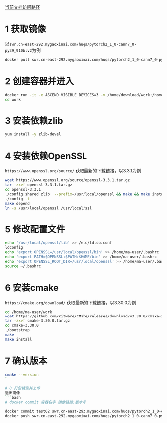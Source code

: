 [当前文档访问路径](https://ai-fae.readthedocs.io/zh-cn/latest/cmake安装指南.html)

# 1 获取镜像  
以`swr.cn-east-292.mygaoxinai.com/huqs/pytorch2_1_0-cann7_0-py39_910b:v2`为例  
```bash
docker pull swr.cn-east-292.mygaoxinai.com/huqs/pytorch2_1_0-cann7_0-py39_910b:v2
```  

# 2 创建容器并进入  
```bash
docker run -it -e ASCEND_VISIBLE_DEVICES=3 -v /home/download/work:/home/ma-user/work/ --name test02 swr.cn-east-292.mygaoxinai.com/huqs/pytorch2_1_0-cann7_0-py39_910b:v2  
cd work
```  

# 3 安装依赖zlib  
```bash
yum install -y zlib-devel
```

# 4 安装依赖OpenSSL  
`https://www.openssl.org/source/` 获取最新的下载链接，以3.3.1为例  

```bash
wget https://www.openssl.org/source/openssl-3.3.1.tar.gz  
tar -zxvf openssl-3.3.1.tar.gz  
cd openssl-3.3.1 
./config shared zlib  --prefix=/usr/local/openssl && make && make install  
./config -t  
make depend  
ln -s /usr/local/openssl /usr/local/ssl
```  

# 5 修改配置文件  
```bash
echo '/usr/local/openssl/lib' >> /etc/ld.so.conf
ldconfig  
echo 'export OPENSSL=/usr/local/openssl/bin' >> /home/ma-user/.bashrc
echo 'export PATH=$OPENSSL:$PATH:$HOME/bin' >> /home/ma-user/.bashrc
echo 'export OPENSSL_ROOT_DIR=/usr/local/openssl' >> /home/ma-user/.bashrc
source ~/.bashrc
```  

# 6 安装cmake  
`https://cmake.org/download/` 获取最新的下载链接，以3.30.0为例  

```bash
cd /home/ma-user/work  
wget https://github.com/Kitware/CMake/releases/download/v3.30.0/cmake-3.30.0.tar.gz  
tar -zxvf cmake-3.30.0.tar.gz  
cd cmake-3.30.0
./bootstrap  
make  
make install
```  

# 7 确认版本  
```bash
cmake --version
`  

# 8 打包镜像并上传  
退出镜像  
```bash
# docker commit 容器名字 镜像链接:版本号

docker commit test02 swr.cn-east-292.mygaoxinai.com/huqs/pytorch2_1_0-cann7_0-py39_910b:v3 #更新到v3  
docker push swr.cn-east-292.mygaoxinai.com/huqs/pytorch2_1_0-cann7_0-py39_910b:v3
```  